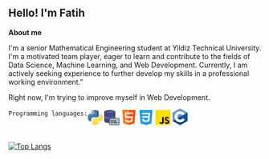<h2>Hello! I'm Fatih</h2>

<b> About me </b>
<p>
    I'm a senior Mathematical Engineering student at Yildiz Technical University.
    I'm a motivated team player, eager to learn and contribute to the fields of Data Science, Machine Learning, and Web Development.
    Currently, I am actively seeking experience to further develop my skills in a professional working environment."
</p>

<p> Right now, I'm trying to improve myself in Web Development.</p>
<div style="display:flex;">
    <div>
        <code>Programming languages:</code>
    </div>
    <div>
        <img src="images/python.png" alt="python" width=30px>
        <img src="images/sql.png" alt="sql" width=30px>
        <img src="images/html.png" alt="html" width=30px>
        <img src="images/css-3.png" alt="css" width=30px>
        <img src="images/js.png" alt="js" width=30px>
        <img src="images/c-lang.png" alt="c-lang" width=30px>
    </div>
</div>

<br>

[![Top Langs](https://github-readme-stats.vercel.app/api/top-langs/?username=fatihmatik&size_weight=0.5&count_weight=0.5&layout=compact)](https://github.com/fatihmatik/github-readme-stats)
